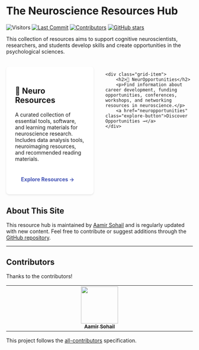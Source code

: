 # The Neuroscience Resources Hub

![Visitors](https://pageview.vercel.app/?github_user=sohaamir&github_repo=neuro_resources)
<a href="https://sohaamir.github.io/neuro_resources/" target="_blank"><a href="https://github.com/sohaamir/neuro_resources/commits/main" target="_blank">
  <img src="https://img.shields.io/github/last-commit/sohaamir/neuro_resources" alt="Last Commit"></a>
<a href="https://github.com/sohaamir/neuro_resources/graphs/contributors" target="_blank">
  <img src="https://img.shields.io/github/contributors/sohaamir/neuro_resources" alt="Contributors"></a> <a href="https://github.com/sohaamir/neuro_resources" target="_blank">
  <img src="https://img.shields.io/github/stars/sohaamir/neuro_resources?style=social" alt="GitHub stars"></a>

This collection of resources aims to support cognitive neuroscientists, researchers, and students develop skills and create opportunities in the psychological sciences.

<style>
.grid-container {
    display: grid;
    grid-template-columns: 1fr 1fr;
    gap: 2rem;
    margin: 2rem 0;
}

.grid-item {
    background: #fff;
    padding: 1.5rem;
    border-radius: 8px;
    box-shadow: 0 2px 4px rgba(0,0,0,0.1);
}

.explore-button {
    display: inline-block;
    margin-top: 1rem;
    padding: 0.5rem 1rem;
    color: #4051b5;
    text-decoration: none;
    font-weight: bold;
}

.explore-button:hover {
    text-decoration: underline;
}
</style>

<div class="grid-container">
    <div class="grid-item">
        <h2>🧠 Neuro Resources</h2>
        <p>A curated collection of essential tools, software, and learning materials for neuroscience research. Includes data analysis tools, neuroimaging resources, and recommended reading materials.</p>
        <a href="neuro_resources" class="explore-button">Explore Resources →</a>
    </div>

    <div class="grid-item">
        <h2>🔬 NeurOpportunities</h2>
        <p>Find information about career development, funding opportunities, conferences, workshops, and networking resources in neuroscience.</p>
        <a href="neuropportunities" class="explore-button">Discover Opportunities →</a>
    </div>
</div>


## About This Site

This resource hub is maintained by [Aamir Sohail](https://sohaamir.github.io) and is regularly updated with new content. Feel free to contribute or suggest additions through the [GitHub repository](https://github.com/sohaamir/neuro_resources).

---

## Contributors

Thanks to the contributors!

<!-- ALL-CONTRIBUTORS-LIST:START - Do not remove or modify this section -->
<!-- prettier-ignore-start -->
<!-- markdownlint-disable -->
<table>
  <tbody>
    <tr>
      <td align="center" valign="top" width="14.28%"><a href="http://sohaamir.github.io"><img src="https://avatars.githubusercontent.com/u/35841800?v=4" width="100px;" alt=""/><br /><sub><b>Aamir Sohail</b></sub></a></td>
    </tr>
  </tbody>
</table>

<!-- markdownlint-restore -->
<!-- prettier-ignore-end -->

<!-- ALL-CONTRIBUTORS-LIST:END -->

This project follows the [all-contributors](https://allcontributors.org) specification.